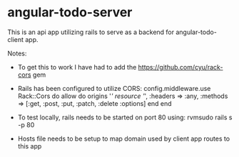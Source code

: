 angular-todo-server
===================

This is an api app utilizing rails to serve as a backend for angular-todo-client app.

Notes:

- To get this to work I have had to add the https://github.com/cyu/rack-cors gem
- Rails has been configured to utilize CORS:
config.middleware.use Rack::Cors do
  allow do
    origins '*' 
    resource '*', :headers => :any, :methods => [:get, :post, :put, :patch, :delete :options]
  end 
end

- To test locally, rails needs to be started on port 80 using: rvmsudo rails s -p 80
- Hosts file needs to be setup to map domain used by client app routes to this app
